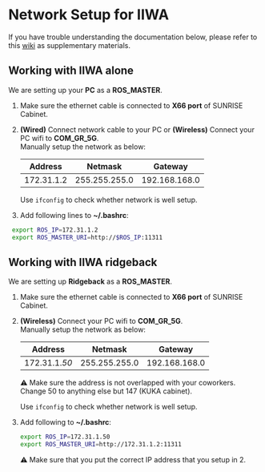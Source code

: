 # Network Setup for IIWA

If you have trouble understanding the documentation below, please refer to this [wiki](https://github.com/IFL-CAMP/iiwa_stack/wiki#setup-guide) as supplementary materials.

## Working with IIWA alone

We are setting up your **PC** as a **ROS_MASTER**.

1. Make sure the ethernet cable is connected to **X66 port** of SUNRISE Cabinet. 

2. **(Wired)** Connect network cable to your PC or **(Wireless)** Connect your PC wifi to **COM_GR_5G**.   
   Manually setup the network as below:

	|  Address           | Netmask         | Gateway         |
	|  :---------------: | :-------------: | :-------------: |
	|  172.31.1.2        |  255.255.255.0  |  192.168.168.0  |

   Use ```ifconfig``` to check whether network is well setup.
   
3. Add following lines to **~/.bashrc**:  
  ```sh
   export ROS_IP=172.31.1.2  
   export ROS_MASTER_URI=http://$ROS_IP:11311
  ```

## Working with IIWA ridgeback

We are setting up **Ridgeback** as a **ROS_MASTER**.

1. Make sure the ethernet cable is connected to **X66 port** of SUNRISE Cabinet. 

2. **(Wireless)** Connect your PC wifi to **COM_GR_5G**.   
   Manually setup the network as below:

	|  Address           | Netmask         | Gateway         |
	|  :---------------: | :-------------: | :-------------: |
	|  172.31.1.*50*        |  255.255.255.0  |  192.168.168.0  |

   ⚠️ Make sure the address is not overlapped with your coworkers. Change 50 to anything else but 147 (KUKA cabinet).
   
   
   Use ```ifconfig``` to check whether network is well setup.
   
3. Add following to **~/.bashrc**:   
   ```sh
   export ROS_IP=172.31.1.50 
   export ROS_MASTER_URI=http://172.31.1.2:11311
   ```
   
    ⚠️ Make sure that you put the correct IP address that you setup in 2.
